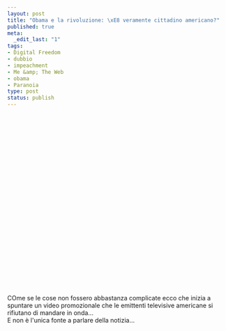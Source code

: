 ```yaml
--- 
layout: post
title: "Obama e la rivoluzione: \xE8 veramente cittadino americano?"
published: true
meta: 
  _edit_last: "1"
tags: 
- Digital Freedom
- dubbio
- impeachment
- Me &amp; The Web
- obama
- Paranoia
type: post
status: publish
---
```

<object width="535" height="400"><param name="movie" value="http://www.youtube.com/v/YYdk26ezVio&rel=1"></param><param name="wmode" value="transparent"></param><embed src="http://www.youtube.com/v/YYdk26ezVio&rel=1" type="application/x-shockwave-flash" wmode="transparent" width="535" height="400"></embed></object>  
  
COme se le cose non fossero abbastanza complicate ecco che inizia a spuntare un video promozionale che le emittenti televisive americane si rifiutano di mandare in onda...  
E non è l'unica fonte a parlare della notizia...   
